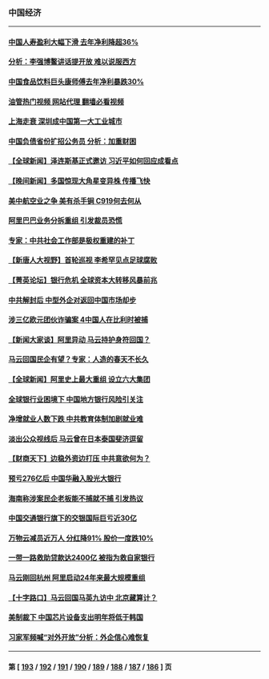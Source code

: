 ### 中国经济
---
#### [中国人寿盈利大幅下滑 去年净利降超36%](../../pages/ncid283/n13962055.md?03310845) 
#### [分析：李强博鳌讲话提开放 难以说服西方](../../pages/ncid283/n13961994.md?03310845) 
#### [中国食品饮料巨头康师傅去年净利暴跌30%](../../pages/ncid283/n13962025.md?03310845) 
#### [油管热门视频 网站代理 翻墙必看视频](http://138.2.39.72:81/youtube.html?epic-marker?03310845)
#### [上海走衰 深圳成中国第一大工业城市](../../pages/ncid283/n13961717.md?03310845) 
#### [中国负债省份扩招公务员 分析：加重财困](../../pages/ncid283/n13961670.md?03310845) 
#### [【全球新闻】泽连斯基正式邀访 习近平如何回应成看点](../../pages/ncid283/n13961576.md?03310845) 
#### [【晚间新闻】多国惊现大角星变异株 传播飞快](../../pages/ncid283/n13961578.md?03310845) 
#### [美中航空业之争 美有杀手锏 C919何去何从](../../pages/ncid283/n13960616.md?03310845) 
#### [阿里巴巴业务分拆重组 引发裁员恐慌](../../pages/ncid283/n13961259.md?03310845) 
#### [专家：中共社会工作部是极权重建的补丁](../../pages/ncid283/n13961384.md?03310845) 
#### [【新唐人大视野】首轮巡视 李希罕见点足球腐败](../../pages/ncid283/n13961320.md?03310845) 
#### [【菁英论坛】银行危机 全球资本大转移风暴前兆](../../pages/ncid283/n13961252.md?03310845) 
#### [中共解封后 中型外企对返回中国市场却步](../../pages/ncid283/n13961180.md?03310845) 
#### [涉三亿欧元团伙诈骗案 4中国人在比利时被捕](../../pages/ncid283/n13961075.md?03310845) 
#### [【新闻大家谈】阿里异动 马云持护身符回国？](../../pages/ncid283/n13961093.md?03310845) 
#### [马云回国民企有望？专家：人造的春天不长久](../../pages/ncid283/n13960862.md?03310845) 
#### [【全球新闻】阿里史上最大重组 设立六大集团](../../pages/ncid283/n13960875.md?03310845) 
#### [全球银行业困境下 中国地方银行风险引关注](../../pages/ncid283/n13960768.md?03310845) 
#### [净增就业人数下跌 中共教育体制加剧就业难](../../pages/ncid283/n13960749.md?03310845) 
#### [淡出公众视线后 马云曾在日本泰国斐济逗留](../../pages/ncid283/n13960632.md?03310845) 
#### [【财商天下】边稳外资边打压 中共意欲何为？](../../pages/ncid283/n13960532.md?03310845) 
#### [预亏276亿后 中国华融入股光大银行](../../pages/ncid283/n13960472.md?03310845) 
#### [海南称涉案民企老板能不捕就不捕 引发热议](../../pages/ncid283/n13960205.md?03310845) 
#### [中国交通银行旗下的交银国际巨亏近30亿](../../pages/ncid283/n13960506.md?03310845) 
#### [万物云减员近万人 分红降91% 股价一度跌10%](../../pages/ncid283/n13960386.md?03310845) 
#### [一带一路救助贷款达2400亿 被指为救自家银行](../../pages/ncid283/n13960363.md?03310845) 
#### [马云刚回杭州 阿里启动24年来最大规模重组](../../pages/ncid283/n13960348.md?03310845) 
#### [【十字路口】马云回国马英九访中 北京藏算计？](../../pages/ncid283/n13960347.md?03310845) 
#### [美制裁下 中国芯片设备支出明年将低于韩国](../../pages/ncid283/n13959924.md?03310845) 
#### [习家军频喊“对外开放”分析：外企信心难恢复](../../pages/ncid283/n13959777.md?03310845) 

---
#### 第 [ [193](./193.md?03310845) / [192](./192.md?03310845) / [191](./191.md?03310845) / [190](./190.md?03310845) / [189](./189.md?03310845) / [188](./188.md?03310845) / [187](./187.md?03310845) / [186](./186.md?03310845) ] 页
